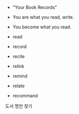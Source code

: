 
- "Your Book Records"

- You are what you read, write.
- You become what you read.
- read
- record
- recite 
- relink
- remind
- relate
- recommand



도서 명언 찾기


